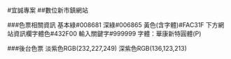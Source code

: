 #宜誠專案
##數位新市鎮網站

###色票相關資訊
基本綠#008681
深綠#006865
黃色(含字體)#FAC31F
下方網站資訊欄字體色#432F00
輸入關鍵字#999999
字體：華康新特圓體(P)

###後台色票
淡紫色RGB(232,227,249)
深紫色RGB(136,123,213)
